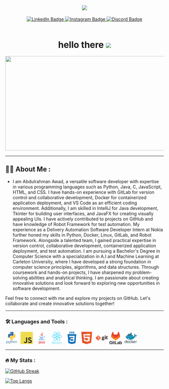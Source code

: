 <div id="header" align="center">
  <img src="https://media.giphy.com/media/bGgsc5mWoryfgKBx1u/giphy.gif" width="100"/>
  <br>
  <div id="badges">
     <br>
    <a href="https://www.linkedin.com/in/abdulrahmansawad/">
        <img src="https://img.shields.io/badge/LinkedIn-blue?style=for-the-badge&logo=linkedin&logoColor=white" alt="LinkedIn Badge"/>
    <a/>
    <a href="https://www.instagram.com/_abduawad/">
      <img src="https://img.shields.io/badge/Instagram-800080?style=for-the-badge&logo=instagram&logoColor=white" alt="Instagram Badge"/>
    <a/>
   <a href="https://discord.com/channels/@me">
    <img src="https://img.shields.io/badge/Discord-7289DA?style=for-the-badge&logo=discord&logoColor=white" alt="Discord Badge"/>
    <a/>
  </div>
      <img src="https://komarev.com/ghpvc/?username=AbduAwad&style=flat-square&color=blue" alt=""/>
      <h1>
        hello there
        <img src="https://media.giphy.com/media/hvRJCLFzcasrR4ia7z/giphy.gif" width="30px"/>
      </h1>

  <div align="center">
    <img src="https://media.giphy.com/media/dWesBcTLavkZuG35MI/giphy.gif" width="600" height="300"/>
  </div>
</div>
      
---

## :man_technologist: About Me :

- I am Abdulrahman Awad, a versatile software developer with expertise in various programming languages such as Python, Java, C, JavaScript, HTML, and CSS. I have hands-on experience with GitLab for version control and collaborative development, Docker for containerized application deployment, and VS Code as an efficient coding environment. Additionally, I am skilled in IntelliJ for Java development, Tkinter for building user interfaces, and JavaFX for creating visually appealing UIs. I have actively contributed to projects on GitHub and have knowledge of Robot Framework for test automation. My experience as a Delivery Automation Software Developer Intern at Nokia further honed my skills in Python, Docker, Linux, GitLab, and Robot Framework. Alongside a talented team, I gained practical expertise in version control, collaborative development, containerized application deployment, and test automation. I am pursuing a Bachelor's Degree in Computer Science with a specialization in A.I and Machine Learning at Carleton University, where I have developed a strong foundation in computer science principles, algorithms, and data structures. Through coursework and hands-on projects, I have sharpened my problem-solving abilities and analytical thinking. I am passionate about creating innovative solutions and look forward to exploring new opportunities in software development.
      
Feel free to connect with me and explore my projects on GitHub. Let's collaborate and create innovative solutions together!





      
---

### :hammer_and_wrench: Languages and Tools :
      
<div>
  <img src="https://github.com/devicons/devicon/blob/master/icons/python/python-original-wordmark.svg" title="Python" alt="Python" width="40" height="40"/>&nbsp;
    <img src="https://github.com/devicons/devicon/blob/master/icons/javascript/javascript-original.svg" title="JavaScript" alt="JavaScript" width="40" height="40"/>&nbsp;
  <img src="https://github.com/devicons/devicon/blob/master/icons/java/java-original-wordmark.svg" title="Java" alt="Java" width="40" height="40"/>&nbsp;
  <img src="https://github.com/devicons/devicon/blob/master/icons/react/react-original-wordmark.svg" title="React" alt="React" width="40" height="40"/>&nbsp;
  <img src="https://github.com/devicons/devicon/blob/master/icons/css3/css3-plain-wordmark.svg"  title="CSS3" alt="CSS" width="40" height="40"/>&nbsp;
  <img src="https://github.com/devicons/devicon/blob/master/icons/html5/html5-original.svg" title="HTML5" alt="HTML" width="40" height="40"/>&nbsp;
  <img src="https://github.com/devicons/devicon/blob/master/icons/git/git-original-wordmark.svg" title="Git" **alt="Git" width="40" height="40"/>
  <img src="https://github.com/devicons/devicon/blob/master/icons/gitlab/gitlab-original-wordmark.svg" title="Gitlab" alt="Gitlab" width="40" height="40"/>&nbsp;
<img src="https://github.com/devicons/devicon/blob/master/icons/docker/docker-original-wordmark.svg" title="Docker" alt="Docker" width="40" height="40"/>&nbsp;
</div>
      
---

### :fire: My Stats :
      
[![GitHub Streak](http://github-readme-streak-stats.herokuapp.com?user=AbduAwad&theme=github-dark-blue&date_format=M%20j%5B%2C%20Y%5D&mode=weekly&exclude_days=Sun%2CSat)](https://git.io/streak-stats)
      
[![Top Langs](https://github-readme-stats.vercel.app/api/top-langs/?username=AbduAwad&layout=compact&theme=vision-friendly-dark)](https://github.com/anuraghazra/github-readme-stats)
